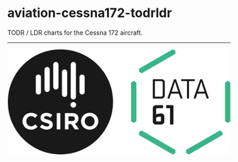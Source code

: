 # aviation-cessna172-todrldr

TODR / LDR charts for the Cessna 172 aircraft.

----

![CSIRO's Data61 Logo](https://raw.githubusercontent.com/qfpl/assets/master/data61-transparent-bg.png)

